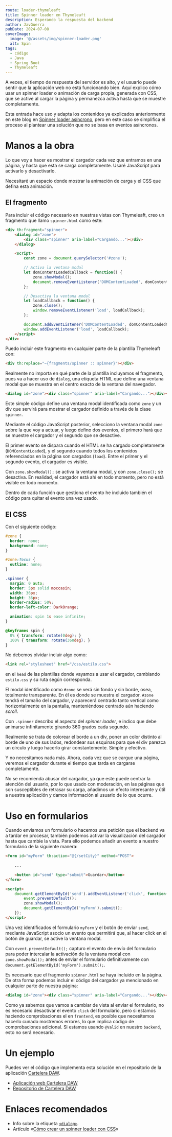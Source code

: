 ```yaml
---
route: loader-thymeleaft
title: Spinner loader en Thymeleaft
description: Esperando la respuesta del backend
author: JavGuerra
pubDate: 2024-07-08
coverImage:
  image: '@/assets/img/spinner-loader.png'
  alt: Spin
tags: 
  - código
  - Java
  - Spring Boot
  - Thymeleaft
---
```


A veces, el tiempo de respuesta del servidor es alto, y el usuario puede sentir que la aplicación web no está funcionando bien. Aquí explico cómo usar un spinner loader o animación de carga propia, generada con CSS, que se active al cargar la página y permanezca activa hasta que se muestre completamente.

Esta entrada hace uso y adapta los contenidos ya explicados anteriormente en este blog en [Spinner loader asíncrono](/blog/spinner-loader-asincrono), pero en este caso se simplifica el proceso al plantear una solución que no se basa en eventos asíncronos.

# Manos a la obra

Lo que voy a hacer es mostrar el cargador cada vez que entramos en una página, y hasta que esta se carga completamente. Usaré JavaScript para activarlo y desactivarlo.

Necesitaré un espacio donde mostrar la animación de carga y el CSS que defina esta animación.

## El fragmento

Para incluir el código necesario en nuestras vistas con Thymeleaft, creo un fragmento que llamo `spinner.html` como este:

``` html
<div th:fragment="spinner">
    <dialog id="zone">
        <div class="spinner" aria-label="Cargando..."></div>
    </dialog>

    <script>
        const zone = document.querySelector('#zone');

        // Activa la ventana modal
        let domContentLoadedCallback = function() {
            zone.showModal();
            document.removeEventListener('DOMContentLoaded', domContentLoadedCallback);
        };

        // Desactiva la ventana modal
        let loadCallback = function() {
            zone.close();
            window.removeEventListener('load', loadCallback);
        };

        document.addEventListener('DOMContentLoaded', domContentLoadedCallback);
        window.addEventListener('load', loadCallback);
    </script>
</div>
```

Puedo incluir este fragmento en cualquier parte de la plantilla Thymeleaft con:

```html
<div th:replace="~{fragments/spinner :: spinner}"></div>
```

Realmente no importa en qué parte de la plantilla incluyamos el fragmento, pues va a hacer uso de `dialog`, una etiqueta HTML que define una ventana modal que se muestra en el centro exacto de la ventana del navegador.

```html
<dialog id="zone"><div class="spinner" aria-label="Cargando..."></div></dialog>
```

Este simple código define una ventana modal identificada como `zone` y un div que servirá para mostrar el cargador definido a través de la clase `spinner`.

Mediante el código JavaScript posterior, selecciono la ventana modal `zone` sobre la que voy a actuar, y luego defino dos eventos, el primero hará que se muestre el cargador y el segundo que se desactive.

El primer evento se dispara cuando el HTML se ha cargado completamente (`DOMContentLoaded`), y el segundo cuando todos los contenidos referenciados en la página son cargados (`load`). Entre el primer y el segundo evento, el cargador es visible. 

Con `zone.showModal();` se activa la ventana modal, y con `zone.close();` se desactiva. En realidad, el cargador está ahí en todo momento, pero no está visible en todo momento.

Dentro de cada función que gestiona el evento he incluido también el código para quitar el evento una vez usado.

## El CSS

Con el siguiente código:

```css
#zone {
  border: none;
  background: none;
}

#zone:focus {
  outline: none;
}

.spinner {
  margin: 0 auto;
  border: 5px solid moccasin;
  width: 36px;
  height: 36px;
  border-radius: 50%;
  border-left-color: DarkOrange;

  animation: spin 1s ease infinite;
}

@keyframes spin {
  0% { transform: rotate(0deg); }
  100% { transform: rotate(360deg); }
}
```

No debemos olvidar incluir algo como:

 ``` html
 <link rel="stylesheet" href="/css/estilo.css">
 ```
 
en el `head` de las plantillas donde vayamos a usar el cargador, cambiando `estilo.css` y su ruta según corresponda.

El modal identificado como `#zone` se verá sin fondo y sin borde, osea, totalmente transparente. En él es donde se muestra el cargador. `#zone` tendrá el tamaño del cargador, y aparecerá centrado tanto vertical como horizontalmente en la pantalla, manteniéndose centrado aún haciendo _scroll_.

Con `.spinner` describo el aspecto del _spinner loader_, e indico que debe animarse infinitamente girando 360 grados cada segundo.

Realmente se trata de colorear el borde a un div, poner un color distinto al borde de uno de sus lados, redondear sus esquinas para que el div parezca un círculo y luego hacerlo girar constantemente. Simple y efectivo.

Y no necesitamos nada más. Ahora, cada vez que se cargue una página, veremos el cargador durante el tiempo que tarda en cargarse completamente.

No se recomienda abusar del cargador, ya que este puede centrar la atención del usuario, por lo que usado con moderación, en las páginas que son susceptibles de retrasar su carga, añadimos un efecto interesante y útil a nuestra aplicación y damos información al usuario de lo que ocurre.

# Uso en formularios

Cuando enviamos un formulario o hacemos una petición que el backend va a tardar en procesar, también podemos activar la visualización del cargador hasta que cambie la vista. Para ello podemos añadir un evento a nuestro formulario de la siguiente manera:

```html
<form id="myForm" th:action="@{/setCity}" method="POST">
    
    ...

    <button id="send" type="submit">Guardar</button>
</form>

<script>
    document.getElementById('send').addEventListener('click', function(event) {
        event.preventDefault();
        zone.showModal();
        document.getElementById('myForm').submit();
    });
</script>

```

Una vez identificados el formulario `myForm` y el botón de enviar `send`, mediante JavaScript asocio un evento que permitirá que, al hacer click en el botón de guardar, se active la ventana modal.

Con `event.preventDefault();` capturo el evento de envío del formulario para poder intercalar la activación de la ventana modal con `zone.showModal();` antes de enviar el formulario definitivamente con `document.getElementById('myForm').submit();`.

Es necesario que el fragmento `spinner.html` se haya incluido en la página. De otra forma podemos incluir el código del cargador ya mencionado en cualquier parte de nuestra página:

```html
<dialog id="zone"><div class="spinner" aria-label="Cargando..."></div></dialog>
```

Como ya sabemos que vamos a cambiar de vista al enviar el formulario, no es necesario desactivar el evento `click` del formulario, pero si estamos haciendo comprobaciones el en `frontend`, es posible que necesitemos hacerlo cunado mostremos errores, lo que implica código de comprobaciones adicional. Si estamos usando `@Valid` en nuestro `backend`, esto no será necesario.

# Un ejemplo

Puedes ver el código que implementa esta solución en el repositorio de la aplicación [Cartelera DAW](/blog/cartelera-daw).

- [Aplicación web Cartelera DAW](https://cartelera-daw.up.railway.app/)
- [Repositorio de Cartelera DAW](https://github.com/JavGuerra/cartelera-daw) 

# Enlaces recomendados

* Info sobre la etiqueta [`<dialog>`](https://twitter.com/Manz/status/1529836795130744834).
* Artículo «[Cómo crear un spinner loader con CSS](https://midu.dev/como-crear-un-spinner-con-css/)»
